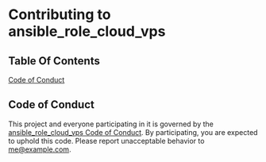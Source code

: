 # Contributing to ansible_role_cloud_vps

## Table Of Contents

[Code of Conduct](#code-of-conduct)

## Code of Conduct

This project and everyone participating in it is governed by the [ansible_role_cloud_vps Code of Conduct](CODE_OF_CONDUCT.md). By participating, you are expected to uphold this code. Please report unacceptable behavior to [me@example.com](mailto:me@example.com).
